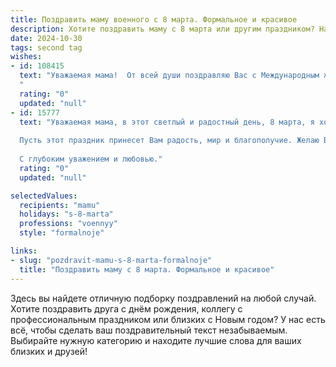```yaml
---
title: Поздравить маму военного с 8 марта. Формальное и красивое
description: Хотите поздравить маму с 8 марта или другим праздником? Наш ИИ создаст незабываемое поздравление, а вы обязательно выделитесь среди других.  
date: 2024-10-30
tags: second tag
wishes:
- id: 108415
  text: "Уважаемая мама!  От всей души поздравляю Вас с Международным женским днём 8 Марта!  Ваш самоотверженный труд, выносливость и преданность своей службе вызывают глубокое уважение. Желаю Вам крепкого здоровья, благополучия, мира и спокойствия,  а также всего самого наилучшего в жизни.  Пусть Ваш боевой дух всегда остаётся непоколебимым, а сердце – полным радости и любви. С праздником!
  "
  rating: "0"
  updated: "null"
- id: 15777
  text: "Уважаемая мама, в этот светлый и радостный день, 8 марта, я хочу выразить Вам глубочайшее уважение и искреннюю благодарность за Ваш благородный труд и бесконечную заботу. Ваша профессиональная деятельность в рядах военных заслуживает самого высокого признания, ведь Вы не только защищаете нашу Родину, но и вдохновляете всех нас своим мужеством и преданностью.
  
  Пусть этот праздник принесет Вам радость, мир и благополучие. Желаю Вам крепкого здоровья, счастья и успехов во всех Ваших начинаниях. Вы не только мама, но и настоящая героиня, и я с гордостью поздравляю Вас с Международным женским днем!
  
  С глубоким уважением и любовью."
  rating: "0"
  updated: "null"

selectedValues:
  recipients: "mamu"
  holidays: "s-8-marta"
  professions: "voennyy"
  style: "formalnoje"

links:
- slug: "pozdravit-mamu-s-8-marta-formalnoje"
  title: "Поздравить маму с 8 марта. Формальное и красивое"
---
```


Здесь вы найдете отличную подборку поздравлений на любой случай.
Хотите поздравить друга с днём рождения, коллегу с профессиональным праздником или близких с Новым годом? У нас есть всё, чтобы сделать ваш поздравительный текст незабываемым. Выбирайте нужную категорию и находите лучшие слова для ваших близких и друзей!
